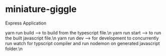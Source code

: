 # miniature-giggle
Express Application

yarn run build --> to build from the typescript file.\n
yarn run start --> to run the built javascript file.\n
yarn run dev --> for development to concurrently run watch for typscript compiler and run nodemon on generated javascript folder.\n
